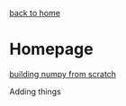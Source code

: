 [back to home](README.md)
# Homepage

[building numpy from scratch](./_pages/2021-01-30-numpy-from-scratch.md)

Adding things



